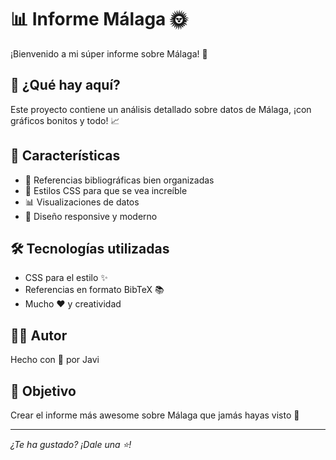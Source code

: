 # 📊 Informe Málaga 🌞

¡Bienvenido a mi súper informe sobre Málaga! 🎉

## 🤔 ¿Qué hay aquí?
Este proyecto contiene un análisis detallado sobre datos de Málaga, ¡con gráficos bonitos y todo! 📈

## 🚀 Características
- 📑 Referencias bibliográficas bien organizadas
- 💅 Estilos CSS para que se vea increíble
- 📊 Visualizaciones de datos
- 🎨 Diseño responsive y moderno

## 🛠️ Tecnologías utilizadas
- CSS para el estilo ✨
- Referencias en formato BibTeX 📚
- Mucho ❤️ y creatividad

## 👩‍💻 Autor
Hecho con 💖 por Javi

## 🎯 Objetivo
Crear el informe más awesome sobre Málaga que jamás hayas visto 🎪

---
*¿Te ha gustado? ¡Dale una ⭐!*